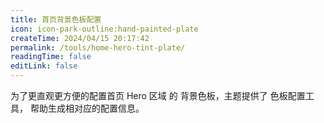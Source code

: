 ```yaml
---
title: 首页背景色板配置
icon: icon-park-outline:hand-painted-plate
createTime: 2024/04/15 20:17:42
permalink: /tools/home-hero-tint-plate/
readingTime: false
editLink: false
---
```


为了更直观更方便的配置首页 Hero 区域 的 背景色板，主题提供了 色板配置工具，
帮助生成相对应的配置信息。

<HeroTintPlateConfig />
